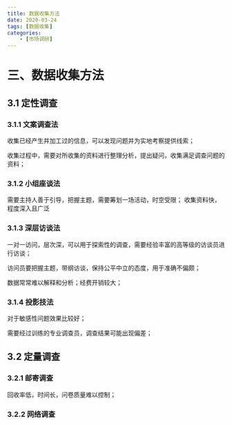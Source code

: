 ```yaml
---
title: 数据收集方法
date: 2020-03-24
tags: [数据收集]
categories: 
    - [市场调研]
---
```

# 三、数据收集方法

## 3.1 定性调查

### 3.1.1 文案调查法

收集已经产生并加工过的信息，可以发现问题并为实地考察提供线索；

收集过程中，需要对所收集的资料进行整理分析，提出疑问，收集满足调查问题的资料；

### 3.1.2 小组座谈法

需要主持人善于引导，把握主题，需要筹划一场活动，时空受限；
收集资料快，程度深入且广泛

### 3.1.3 深层访谈法

一对一访问，层次深，可以用于探索性的调查，需要经验丰富的高等级的访谈员进行访谈；

访问员要把握主题，带纲访谈，保持公平中立的态度，用于准确不偏颇；

数据常常难以解释和分析；经费开销较大；

### 3.1.4 投影技法

对于敏感性问题效果比较好；

需要经过训练的专业调查员，调查结果可能出现偏差；

## 3.2 定量调查

### 3.2.1 邮寄调查

回收率低，时间长，问卷质量难以控制；

### 3.2.2 网络调查

